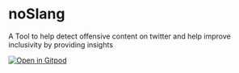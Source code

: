 # noSlang
A Tool to help detect offensive content on twitter and help improve inclusivity by providing insights 


[![Open in Gitpod](https://gitpod.io/button/open-in-gitpod.svg)](https://gitpod.io/#https://github.com/TakshakRamteke/noSlang)

